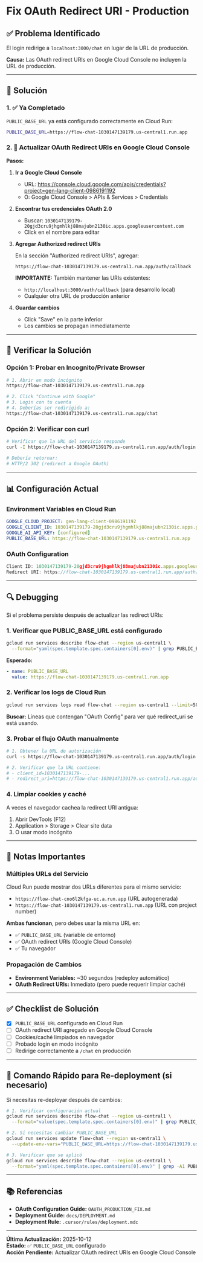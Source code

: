 # Fix OAuth Redirect URI - Production

## ✅ Problema Identificado

El login redirige a `localhost:3000/chat` en lugar de la URL de producción.

**Causa:** Las OAuth redirect URIs en Google Cloud Console no incluyen la URL de producción.

---

## 🔧 Solución

### 1. ✅ Ya Completado

`PUBLIC_BASE_URL` ya está configurado correctamente en Cloud Run:

```bash
PUBLIC_BASE_URL=https://flow-chat-1030147139179.us-central1.run.app
```

### 2. 🔑 Actualizar OAuth Redirect URIs en Google Cloud Console

**Pasos:**

1. **Ir a Google Cloud Console**
   - URL: https://console.cloud.google.com/apis/credentials?project=gen-lang-client-0986191192
   - O: Google Cloud Console > APIs & Services > Credentials

2. **Encontrar tus credenciales OAuth 2.0**
   - Buscar: `1030147139179-20gjd3cru9jhgmhlkj88majubn2130ic.apps.googleusercontent.com`
   - Click en el nombre para editar

3. **Agregar Authorized redirect URIs**
   
   En la sección "Authorized redirect URIs", agregar:
   
   ```
   https://flow-chat-1030147139179.us-central1.run.app/auth/callback
   ```
   
   **IMPORTANTE:** También mantener las URIs existentes:
   - `http://localhost:3000/auth/callback` (para desarrollo local)
   - Cualquier otra URL de producción anterior

4. **Guardar cambios**
   - Click "Save" en la parte inferior
   - Los cambios se propagan inmediatamente

---

## 🧪 Verificar la Solución

### Opción 1: Probar en Incognito/Private Browser

```bash
# 1. Abrir en modo incógnito
https://flow-chat-1030147139179.us-central1.run.app

# 2. Click "Continue with Google"
# 3. Login con tu cuenta
# 4. Deberías ser redirigido a:
https://flow-chat-1030147139179.us-central1.run.app/chat
```

### Opción 2: Verificar con curl

```bash
# Verificar que la URL del servicio responde
curl -I https://flow-chat-1030147139179.us-central1.run.app/auth/login

# Debería retornar:
# HTTP/2 302 (redirect a Google OAuth)
```

---

## 📊 Configuración Actual

### Environment Variables en Cloud Run

```yaml
GOOGLE_CLOUD_PROJECT: gen-lang-client-0986191192
GOOGLE_CLIENT_ID: 1030147139179-20gjd3cru9jhgmhlkj88majubn2130ic.apps.googleusercontent.com
GOOGLE_AI_API_KEY: [configured]
PUBLIC_BASE_URL: https://flow-chat-1030147139179.us-central1.run.app
```

### OAuth Configuration

```javascript
Client ID: 1030147139179-20gjd3cru9jhgmhlkj88majubn2130ic.apps.googleusercontent.com
Redirect URI: https://flow-chat-1030147139179.us-central1.run.app/auth/callback
```

---

## 🔍 Debugging

Si el problema persiste después de actualizar las redirect URIs:

### 1. Verificar que PUBLIC_BASE_URL está configurado

```bash
gcloud run services describe flow-chat --region us-central1 \
  --format="yaml(spec.template.spec.containers[0].env)" | grep PUBLIC_BASE_URL
```

**Esperado:**
```yaml
- name: PUBLIC_BASE_URL
  value: https://flow-chat-1030147139179.us-central1.run.app
```

### 2. Verificar los logs de Cloud Run

```bash
gcloud run services logs read flow-chat --region us-central1 --limit=50
```

**Buscar:** Líneas que contengan "OAuth Config" para ver qué redirect_uri se está usando.

### 3. Probar el flujo OAuth manualmente

```bash
# 1. Obtener la URL de autorización
curl -s https://flow-chat-1030147139179.us-central1.run.app/auth/login -I | grep -i location

# 2. Verificar que la URL contiene:
# - client_id=1030147139179-...
# - redirect_uri=https://flow-chat-1030147139179.us-central1.run.app/auth/callback
```

### 4. Limpiar cookies y caché

A veces el navegador cachea la redirect URI antigua:

1. Abrir DevTools (F12)
2. Application > Storage > Clear site data
3. O usar modo incógnito

---

## 📝 Notas Importantes

### Múltiples URLs del Servicio

Cloud Run puede mostrar dos URLs diferentes para el mismo servicio:

- `https://flow-chat-cno6l2kfga-uc.a.run.app` (URL autogenerada)
- `https://flow-chat-1030147139179.us-central1.run.app` (URL con project number)

**Ambas funcionan**, pero debes usar la misma URL en:
- ✅ `PUBLIC_BASE_URL` (variable de entorno)
- ✅ OAuth redirect URIs (Google Cloud Console)
- ✅ Tu navegador

### Propagación de Cambios

- **Environment Variables:** ~30 segundos (redeploy automático)
- **OAuth Redirect URIs:** Inmediato (pero puede requerir limpiar caché)

---

## ✅ Checklist de Solución

- [x] `PUBLIC_BASE_URL` configurado en Cloud Run
- [ ] OAuth redirect URI agregado en Google Cloud Console
- [ ] Cookies/caché limpiados en navegador
- [ ] Probado login en modo incógnito
- [ ] Redirige correctamente a `/chat` en producción

---

## 🚀 Comando Rápido para Re-deployment (si necesario)

Si necesitas re-deployar después de cambios:

```bash
# 1. Verificar configuración actual
gcloud run services describe flow-chat --region us-central1 \
  --format="value(spec.template.spec.containers[0].env)" | grep PUBLIC_BASE_URL

# 2. Si necesitas cambiar PUBLIC_BASE_URL
gcloud run services update flow-chat --region us-central1 \
  --update-env-vars="PUBLIC_BASE_URL=https://flow-chat-1030147139179.us-central1.run.app"

# 3. Verificar que se aplicó
gcloud run services describe flow-chat --region us-central1 \
  --format="yaml(spec.template.spec.containers[0].env)" | grep -A1 PUBLIC_BASE_URL
```

---

## 📚 Referencias

- **OAuth Configuration Guide:** `OAUTH_PRODUCTION_FIX.md`
- **Deployment Guide:** `docs/DEPLOYMENT.md`
- **Deployment Rule:** `.cursor/rules/deployment.mdc`

---

**Última Actualización:** 2025-10-12  
**Estado:** ✅ `PUBLIC_BASE_URL` configurado  
**Acción Pendiente:** Actualizar OAuth redirect URIs en Google Cloud Console

